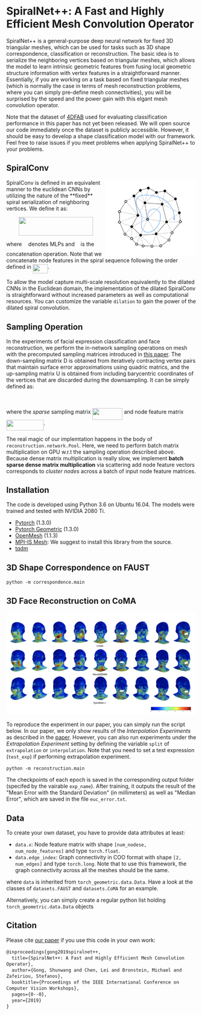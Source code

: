 # SpiralNet++: A Fast and Highly Efficient Mesh Convolution Operator

SpiralNet++ is a general-purpose deep neural network for fixed 3D triangular meshes, which can be used for tasks such as 3D shape correspondence, classification or reconstruction. The basic idea is to serialize the neighboring vertices based on triangular meshes, which allows the model to learn intrinsic geometric features from fusing local geometric structure information with vertex features in a straightforward manner. Essentially, if you are working on a task based on fixed triangular meshes (which is normally the case in terms of mesh reconstruction problems, where you can simply pre-define mesh connectivities), you will be surprised by the speed and the power gain with this elgant mesh convolution operator. 

Note that the dataset of [4DFAB](https://arxiv.org/abs/1712.01443) used for evaluating classification performance in this paper has not yet been released. We will open source our code immediately once the dataset is publicly accessible. However, it should be easy to develop a shape classification model with our framework. Feel free to raise issues if you meet problems when applying SpiralNet++ to your problems.

## SpiralConv
<p align="center"><img src="svgs/spiral.png" align=right height=200pt/></p>
SpiralConv is defined in an equivalent manner to the euclidean CNNs by utilizing the nature of the **fixed** spiral serialization of neighboring vertices. We define it as:
<p align="center"><img src="svgs/a9e11ad58a629e9fb55045f0ac158a64.svg" align=middle width=197.04795pt height=49.131389999999996pt/></p>

where <img src="svgs/11c596de17c342edeed29f489aa4b274.svg" align=middle width=9.388665000000001pt height=14.102549999999994pt/> denotes MLPs and <img src="svgs/f2d94cd21b8f8c1c0d6e60b36522ae2e.svg" align=middle width=8.188554000000002pt height=24.56552999999997pt/> is the concatenation operation. Note that we concatenate node features in the spiral sequence following the order defined in <img src="svgs/524d74b8294edeb6931ea94a8ea50f24.svg" align=middle width=39.977025pt height=24.56552999999997pt/>.

To allow the model capture multi-scale resolution equivalently to the dilated CNNs in the Euclidean domain, the implementation of the dilated SpiralConv is straightforward without increased parameters as well as computational resources. You can customize the variable ``dilation`` to gain the power of the dilated spiral convolution.

## Sampling Operation

In the experiments of facial expression classification and face reconstruction, we perform the in-network sampling operations on mesh with the precomputed sampling matrices introduced in [this paper](https://arxiv.org/abs/1807.10267). The down-sampling matrix D is obtained from iteratively contracting vertex pairs that maintain surface error approximations using quadric matrics, and the up-sampling matrix U is obtained from including barycentric coordinates of the vertices that are discarded during the downsampling. It can be simply defined as:
<p align="center"><img src="svgs/495643a79495f6d3ce50d4936365a15e.svg" align=middle width=77.33054999999999pt height=13.156093499999999pt/></p>

where the *sparse* sampling matrix <img src="svgs/9180e00e196978aa798f62467e585afa.svg" align=middle width=80.2329pt height=30.950700000000015pt/> and node feature matrix <img src="svgs/281195f9409164ae6087fe6f0131dcb6.svg" align=middle width=98.84704500000001pt height=27.598230000000008pt/>.

The real magic of our implemtation happens in the body of ``reconstruction.network.Pool``.  Here, we need to perform batch matrix multiplication on GPU w.r.t the sampling operation described above. Because dense matrix multiplication is really slow, we implement **batch sparse dense matrix multiplication** via scattering add node feature vectors corresponds to *cluster nodes* across a batch of input node feature matrices.

## Installation

The code is developed using Python 3.6 on Ubuntu 16.04. The models were trained and tested with NVIDIA 2080 Ti.
* [Pytorch](https://pytorch.org/) (1.3.0)
* [Pytorch Geometric](https://github.com/rusty1s/pytorch_geometric) (1.3.0)
* [OpenMesh](https://www.graphics.rwth-aachen.de:9000/OpenMesh/openmesh-python) (1.1.3)
* [MPI-IS Mesh](https://github.com/MPI-IS/mesh): We suggest to install this library from the source.
* [tqdm](https://github.com/tqdm/tqdm)

## 3D Shape Correspondence on FAUST
```
python -m correspondence.main
```

## 3D Face Reconstruction on CoMA
<p align="center"><img src="svgs/reconstruction.png" align=middle/></p>

To reproduce the experiment in our paper, you can simply run the script below. In our paper, we only show results of the *Interpolation Experiments* as described in the [paper](https://arxiv.org/abs/1807.10267). However, you can also run experiments under the *Extrapolation Experiment* setting by defining the variable ``split`` of ``extrapolation`` or ``interpolation``. Note that you need to set a test expression (``test_exp``) if performing extrapolation experiment.
```
python -m reconstruction.main
```
The checkpoints of each epoch is saved in the corresponding output folder (specifed by the vairable ``exp_name``).  After training, it outputs the result of the "Mean Error with the Standard Deviation" (in millimeters) as well as "Median Error", which are saved in the file ``euc_error.txt``.

## Data
To create your own dataset, you have to provide data attributes at least:
- `data.x`: Node feature matrix with shape `[num_nodese, num_node_features]` and type `torch.float`.
- `data.edge_index`: Graph connectivity in COO format with shape `[2, num_edges]` and type `torch.long`. Note that to use this framework, the graph connectivity across all the meshes should be the same.

where `data` is inherited from `torch_geometric.data.Data`. Have a look at the classes of `datasets.FAUST` and `datasets.CoMA` for an example.

Alternatively, you can simply create a regular python list holding `torch_geometric.data.Data` objects

## Citation
Please cite [our paper](https://arxiv.org/abs/1911.05856) if you use this code in your own work:
```
@inproceedings{gong2019spiralnet++,
  title={SpiralNet++: A Fast and Highly Efficient Mesh Convolution Operator},
  author={Gong, Shunwang and Chen, Lei and Bronstein, Michael and Zafeiriou, Stefanos},
  booktitle={Proceedings of the IEEE International Conference on Computer Vision Workshops},
  pages={0--0},
  year={2019}
}
